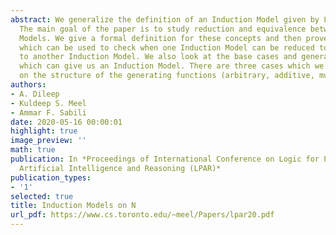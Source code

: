 ```yaml
---
abstract: We generalize the definition of an Induction Model given by L. Henkin (1960).
  The main goal of the paper is to study reduction and equivalence between these Induction
  Models. We give a formal definition for these concepts and then prove a criterion
  which can be used to check when one Induction Model can be reduced to or is equivalent
  to another Induction Model. We also look at the base cases and generating functions
  which can give us an Induction Model. There are three cases which we look at depending
  on the structure of the generating functions (arbitrary, additive, multiplicative).
authors:
- A. Dileep
- Kuldeep S. Meel
- Ammar F. Sabili
date: 2020-05-16 00:00:01
highlight: true
image_preview: ''
math: true
publication: In *Proceedings of International Conference on Logic for Programming
  Artificial Intelligence and Reasoning (LPAR)*
publication_types:
- '1'
selected: true
title: Induction Models on N
url_pdf: https://www.cs.toronto.edu/~meel/Papers/lpar20.pdf
---
```


